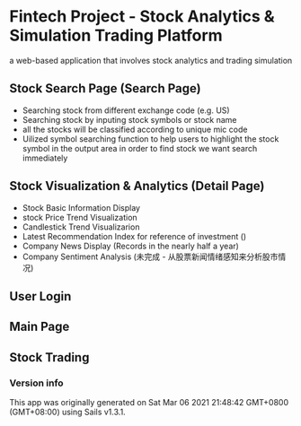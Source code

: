 # Fintech Project - Stock Analytics & Simulation Trading Platform

a web-based application that involves stock analytics and trading simulation


## Stock Search Page (Search Page)

+ Searching stock from different exchange code (e.g. US)
+ Searching stock by inputing stock symbols or stock name
+ all the stocks will be classified according to unique mic code
+ Uilized symbol searching function to help users to highlight the stock symbol in the output area in order to find stock we want search immediately

## Stock Visualization & Analytics (Detail Page)

+ Stock Basic Information Display
+ stock Price Trend Visualization
+ Candlestick Trend Visualizarion
+ Latest Recommendation Index for reference of investment ()
+ Company News Display (Records in the nearly half a year) 
+ Company Sentiment Analysis (未完成 - 从股票新闻情绪感知来分析股市情况)

## User Login 

## Main Page

## Stock Trading


### Version info

This app was originally generated on Sat Mar 06 2021 21:48:42 GMT+0800 (GMT+08:00) using Sails v1.3.1.

<!-- Internally, Sails used [`sails-generate@2.0.0`](https://github.com/balderdashy/sails-generate/tree/v2.0.0/lib/core-generators/new). -->



<!--
Note:  Generators are usually run using the globally-installed `sails` CLI (command-line interface).  This CLI version is _environment-specific_ rather than app-specific, thus over time, as a project's dependencies are upgraded or the project is worked on by different developers on different computers using different versions of Node.js, the Sails dependency in its package.json file may differ from the globally-installed Sails CLI release it was originally generated with.  (Be sure to always check out the relevant [upgrading guides](https://sailsjs.com/upgrading) before upgrading the version of Sails used by your app.  If you're stuck, [get help here](https://sailsjs.com/support).)
-->

